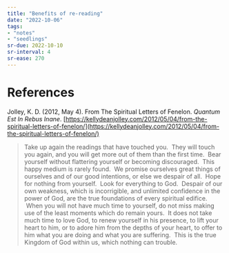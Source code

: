```yaml
---
title: "Benefits of re-reading"
date: "2022-10-06"
tags:
- "notes"
- "seedlings"
sr-due: 2022-10-10
sr-interval: 4
sr-ease: 270
---
```




# References

Jolley, K. D. (2012, May 4). From The Spiritual Letters of Fenelon. _Quantum Est In Rebus Inane_. [https://kellydeanjolley.com/2012/05/04/from-the-spiritual-letters-of-fenelon/](https://kellydeanjolley.com/2012/05/04/from-the-spiritual-letters-of-fenelon/)
>Take up again the readings that have touched you.  They will touch you again, and you will get more out of them than the first time.  Bear yourself without flattering yourself or becoming discouraged.  This happy medium is rarely found.  We promise ourselves great things of ourselves and of our good intentions, or else we despair of all.  Hope for nothing from yourself.  Look for everything to God.  Despair of our own weakness, which is incorrigible, and unlimited confidence in the power of God, are the true foundations of every spiritual edifice.  When you will not have much time to yourself, do not miss making use of the least moments which do remain yours.  It does not take much time to love God, to renew yourself in his presence, to lift your heart to him, or to adore him from the depths of your heart, to offer to him what you are doing and what you are suffering.  This is the true Kingdom of God within us, which nothing can trouble.